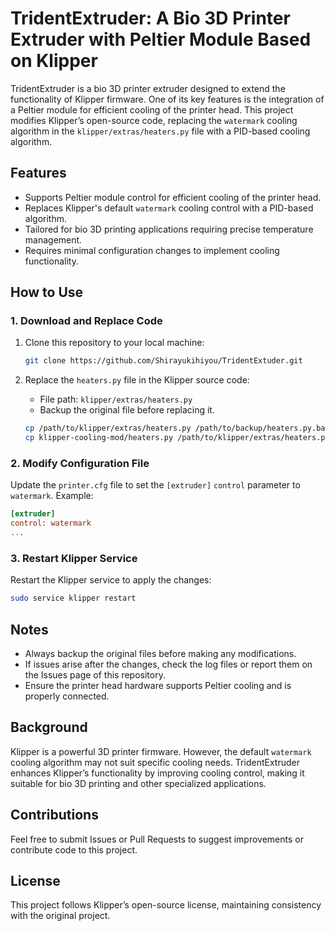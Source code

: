 # TridentExtruder: A Bio 3D Printer Extruder with Peltier Module Based on Klipper

TridentExtruder is a bio 3D printer extruder designed to extend the functionality of Klipper firmware. One of its key features is the integration of a Peltier module for efficient cooling of the printer head. This project modifies Klipper’s open-source code, replacing the `watermark` cooling algorithm in the `klipper/extras/heaters.py` file with a PID-based cooling algorithm.

## Features

- Supports Peltier module control for efficient cooling of the printer head.
- Replaces Klipper's default `watermark` cooling control with a PID-based algorithm.
- Tailored for bio 3D printing applications requiring precise temperature management.
- Requires minimal configuration changes to implement cooling functionality.

## How to Use

### 1. Download and Replace Code

1. Clone this repository to your local machine:
   ```bash
   git clone https://github.com/Shirayukihiyou/TridentExtuder.git
   ```
2. Replace the `heaters.py` file in the Klipper source code:
   - File path: `klipper/extras/heaters.py`
   - Backup the original file before replacing it.

   ```bash
   cp /path/to/klipper/extras/heaters.py /path/to/backup/heaters.py.bak
   cp klipper-cooling-mod/heaters.py /path/to/klipper/extras/heaters.py
   ```

### 2. Modify Configuration File

Update the `printer.cfg` file to set the `[extruder]` `control` parameter to `watermark`. Example:

```ini
[extruder]
control: watermark
...
```

### 3. Restart Klipper Service

Restart the Klipper service to apply the changes:

```bash
sudo service klipper restart
```

## Notes

- Always backup the original files before making any modifications.
- If issues arise after the changes, check the log files or report them on the Issues page of this repository.
- Ensure the printer head hardware supports Peltier cooling and is properly connected.

## Background

Klipper is a powerful 3D printer firmware. However, the default `watermark` cooling algorithm may not suit specific cooling needs. TridentExtruder enhances Klipper’s functionality by improving cooling control, making it suitable for bio 3D printing and other specialized applications.

## Contributions

Feel free to submit Issues or Pull Requests to suggest improvements or contribute code to this project.

## License

This project follows Klipper’s open-source license, maintaining consistency with the original project.


